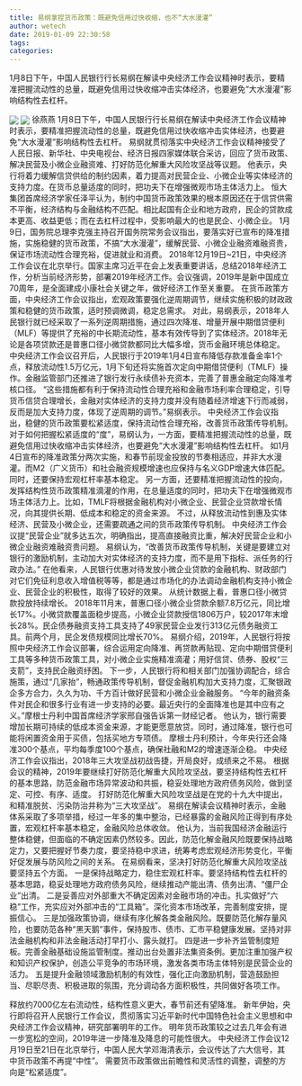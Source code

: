 ```yaml
---
title: 易纲拿捏货币政策：既避免信用过快收缩，也不“大水漫灌”
author: wetech
date: 2019-01-09 22:30:58
tags: 
categories: 
---
```

1月8日下午，中国人民银行行长易纲在解读中央经济工作会议精神时表示，要精准把握流动性的总量，既避免信用过快收缩冲击实体经济，也要避免“大水漫灌”影响结构性去杠杆。
<!-- more -->
<img align="center" border="0" src="https://imgcdn.yicai.com/uppics/images/2019/01/a25a049469626b978bd41d29162e0745.jpg" />
<img align="center" border="0" src="https://imgcdn.yicai.com/uppics/images/2019/01/2fe9011521375a452f310d842966976c.jpg" />
徐燕燕
1月8日下午，中国人民银行行长易纲在解读中央经济工作会议精神时表示，要精准把握流动性的总量，既避免信用过快收缩冲击实体经济，也要避免“大水漫灌”影响结构性去杠杆。
易纲就贯彻落实中央经济工作会议精神接受了人民日报、新华社、中央电视台、经济日报四家媒体联合采访，回应了货币政策、解决民营及小微企业融资难、打好防范化解重大风险攻坚战等议题。
他表示，央行将着力缓解信贷供给的制约因素，着力提高对民营企业、小微企业等实体经济的支持力度。在货币总量适度的同时，把功夫下在增强微观市场主体活力上。
恒大集团首席经济学家任泽平认为，制约中国货币政策效果的根本原因还在于信贷供需不平衡，经济结构与金融结构不匹配。相比起国有企业和地方政府，民企的贷款成本更高、收益更低；而在去杠杆过程中，受影响最大的也是民企、小微企业。
1月9日，国务院总理李克强主持召开国务院常务会议指出，要落实好已宣布的降准措施，实施稳健的货币政策，不搞“大水漫灌”，缓解民营、小微企业融资难融资贵，保证市场流动性合理充裕，促进就业和消费。
2018年12月19日~21日，中央经济工作会议在北京举行。国家主席习近平在会上发表重要讲话，总结2018年经济工作，分析当前经济形势，部署2019年经济工作。会议强调，2019年是新中国成立70周年，是全面建成小康社会关键之年，做好经济工作至关重要。
在货币政策方面，中央经济工作会议指出，宏观政策要强化逆周期调节，继续实施积极的财政政策和稳健的货币政策，适时预调微调，稳定总需求。
对此，易纲表示，2018年人民银行就已经采取了一系列逆周期措施，通过四次降准、增量开展中期借贷便利（MLF）等提供了充裕的中长期流动性，基本有效传导到了实体经济。2018年无论是各项贷款还是普惠口径小微贷款都同比大幅多增，货币金融环境总体稳定。
中央经济工作会议召开后，人民银行于2019年1月4日宣布降低存款准备金率1个点，释放流动性1.5万亿元，1月下旬还将实施首次定向中期借贷便利（TMLF）操作。金融监管部门还推进了银行发行永续债补充资本，完善了普惠金融定向降准考核口径。
“这些措施都有利于保持流动性合理充裕和金融市场利率合理稳定，引导货币信贷合理增长，金融对实体经济的支持力度并没有随着经济增速下行而减弱，反而是加大支持力度，体现了逆周期的调节。”易纲表示。
中央经济工作会议指出，稳健的货币政策要松紧适度，保持流动性合理充裕，改善货币政策传导机制。
对于如何把握松紧适度的“度”，易纲认为，一方面，要精准把握流动性的总量，既避免信用过快收缩冲击实体经济，也要避免“大水漫灌”影响结构性去杠杆。
如1月4日宣布的降准政策分两次实施，和春节前现金投放的节奏相适应，并非大水漫灌。而M2（广义货币）和社会融资规模增速也应保持与名义GDP增速大体匹配。同时，还要保持宏观杠杆率基本稳定。
另一方面，还要精准把握流动性的投向，发挥结构性货币政策精准滴灌的作用，在总量适度的同时，把功夫下在增强微观市场主体活力上。比如，TMLF将根据金融机构对小微企业、民营企业贷款增长情况，向其提供长期、低成本和稳定的资金来源。
不过，从释放流动性到惠及实体经济、民营及小微企业，还需要疏通之间的货币政策传导机制。
中央经济工作会议提“民营企业”就多达五次，明确指出，提高直接融资比重，解决好民营企业和小微企业融资难融资贵问题。
易纲认为，“改善货币政策传导机制，关键是要建立对银行的激励机制，主动加大对实体经济的支持力度，而不是用下指标、派任务的行政办法。”
在他看来，人民银行优惠对待发放小微企业贷款的金融机构、财政部门对它们免征利息收入增值税等等，都是通过市场化的办法调动金融机构支持小微企业、民营企业的积极性，取得了较好的效果。
从统计数据上看，普惠口径小微贷款投放持续增长。
2018年11月末，普惠口径小微企业贷款余额7.8万亿元，同比增长17%。小微贷款覆盖面稳步提高，小微企业贷款授信1806万户，较2017年末增长28%。民企债券融资支持工具支持了49家民营企业发行313亿元债务融资工具。前两个月，民企发债规模同比增长70%。
易纲介绍，2019年，人民银行将按照中央经济工作会议部署，综合运用定向降准、再贷款再贴现、定向中期借贷便利工具等多种货币政策工具，对小微企业实施精准滴灌；用好信贷、债券、股权“三支箭”，支持民企融资纾困。
下一步，人民银行将和相关部门加强协调配合，综合施策，通过“几家抬”，畅通政策传导机制，督促金融机构加大支持力度，汇聚银政企多方合力，久久为功、千方百计做好民营和小微企业金融服务。
“今年的融资条件对民企和很多行业有进一步支持的必要。最近央行的全面降准也是其中应有之义。”摩根士丹利中国首席经济学家邢自强告诉第一财经记者。
他认为，银行需要增加长期可持续的低成本资金来源，才能更愿意放贷。同时，通过降准，银行也可能将闲置资金用于买债，包括买地方专项债。
摩根士丹利预计，今年央行还会降准300个基点，平均每季度100个基点，确保社融和M2的增速逐渐企稳。
中央经济工作会议指出，2018年三大攻坚战初战告捷，开局良好，成绩来之不易。
根据会议的精神，2019年要继续打好防范化解重大风险攻坚战，要坚持结构性去杠杆的基本思路，防范金融市场异常波动和共振，稳妥处理地方政府债务风险，做到坚定、可控、有序、适度。
打好防范化解重大风险攻坚战是在党的十九大中提出，和精准脱贫、污染防治并称为“三大攻坚战”。
易纲在解读会议精神时表示，金融体系采取了多项举措，经过一年多的集中整治，已经暴露的金融风险正得到有序处置，宏观杠杆率基本稳定，金融风险总体收敛。
他认为，当前我国经济金融运行整体稳健，但面临的不确定因素仍然较多。因此，防范化解金融风险既要保持战略定力，又要把握好节奏力度，要坚持稳中求进，统筹考虑宏观经济形势变化，平衡好促发展与防风险之间的关系。
在易纲看来，坚决打好防范化解重大风险攻坚战要坚持五个方面。
一是保持战略定力，稳住宏观杠杆率。要坚持结构性去杠杆的基本思路，稳妥处理地方政府债务风险，继续推动产能出清、债务出清、“僵尸企业”出清。
二是妥善应对外部重大不确定因素对金融市场的冲击。扎实做好“六稳”工作，充实应对外部冲击的“工具箱”。深化资本市场改革，完善制度安排，提振信心。
三是加强政策协调，继续有序化解各类金融风险。既要防范化解存量风险，也要防范各种“黑天鹅”事件，保持股市、债市、汇市平稳健康发展。坚持对非法金融机构和非法金融活动打早打小、露头就打。
四是进一步补齐监管制度短板。完善金融基础设施监管制度。推动出台处置非法集资条例。更加注重加强产权和知识产权保护，创造公平竞争的市场环境，激发各类市场主体特别是民营企业的活力。
五是提升金融领域激励机制的有效性，强化正向激励机制，营造鼓励担当、尽职尽责、积极进取的氛围，充分调动各方面积极性，共同做好各项工作。
 
 
释放约7000亿左右流动性，结构性意义更大，春节前还有望降准。
新年伊始，央行即将召开人民银行工作会议，贯彻落实习近平新时代中国特色社会主义思想和中央经济工作会议精神，研究部署明年的工作。
明年货币政策较之过去几年会有进一步宽松的空间，2019年进一步降准及降息的可能性很大。
中央经济工作会议12月19日至21日在北京举行，中国人民大学邓海清表示，会议传达了六大信号，其中货币政策不再提“中性”。
需要货币政策做出前瞻性和灵活性的调整，调整的方向是“松紧适度”。
